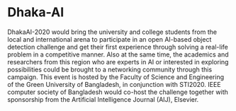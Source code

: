 # Dhaka-AI
DhakaAI-2020 would bring the university and college students from the local and international arena to participate in an open AI-based object detection challenge and get their first experience through solving a real-life problem in a competitive manner. Also at the same time, the academics and researchers from this region who are experts in AI or interested in exploring possibilities could be brought to a networking community through this campaign. This event is hosted by the Faculty of Science and Engineering of the Green University of Bangladesh, in conjunction with STI2020. IEEE computer society of Bangladesh would co-host the challenge together with sponsorship from the Artificial Intelligence Journal (AIJ), Elsevier.

